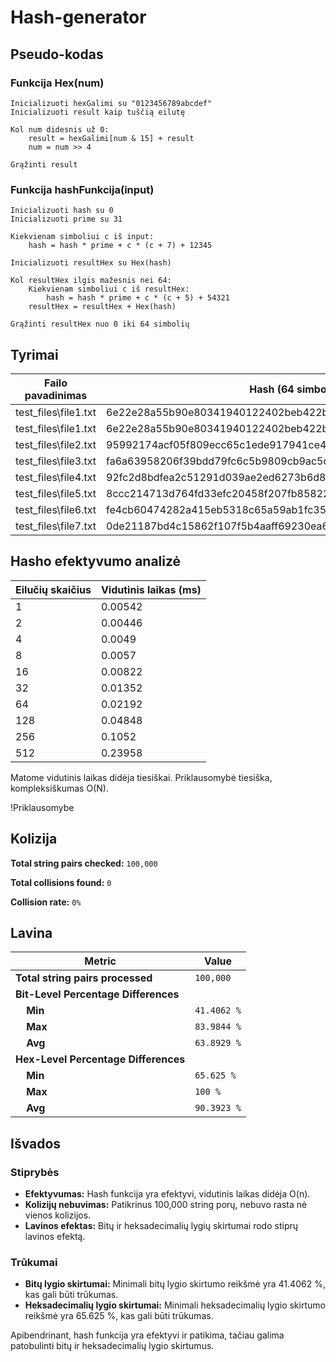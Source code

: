 # Hash-generator

## Pseudo-kodas

### Funkcija Hex(num)
    Inicializuoti hexGalimi su "0123456789abcdef"
    Inicializuoti result kaip tuščią eilutę

    Kol num didesnis už 0:
        result = hexGalimi[num & 15] + result
        num = num >> 4

    Grąžinti result

### Funkcija hashFunkcija(input)
    Inicializuoti hash su 0
    Inicializuoti prime su 31

    Kiekvienam simboliui c iš input:
        hash = hash * prime + c * (c + 7) + 12345

    Inicializuoti resultHex su Hex(hash)

    Kol resultHex ilgis mažesnis nei 64:
        Kiekvienam simboliui c iš resultHex:
            hash = hash * prime + c * (c + 5) + 54321
        resultHex = resultHex + Hex(hash)

    Grąžinti resultHex nuo 0 iki 64 simbolių

## Tyrimai

| Failo pavadinimas          | Hash (64 simbolių hex)                                                      |
|----------------------------|-----------------------------------------------------------------------------|
| test_files\file1.txt       | 6e22e28a55b90e80341940122402beb422bf3570a8116c7e8c1b647554fa8b88            |
| test_files\file1.txt       | 6e22e28a55b90e80341940122402beb422bf3570a8116c7e8c1b647554fa8b88            |
| test_files\file2.txt       | 95992174acf05f809ecc65c1ede917941ce469381e2ff8dc27190e4798a0491e            |
| test_files\file3.txt       | fa6a63958206f39bdd79fc6c5b9809cb9ac5c168a28003cb38546805ccdc9bcf            |
| test_files\file4.txt       | 92fc2d8bdfea2c51291d039ae2ed6273b6d86e879694419122f9bcf2aac59167            |
| test_files\file5.txt       | 8ccc214713d764fd33efc20458f207fb85822013f906d025be7e348384a3a413            |
| test_files\file6.txt       | fe4cb60474282a415eb5318c65a59ab1fc35c9ae875bd43fa7db707f483b8ec1            |
| test_files\file7.txt       | 0de21187bd4c15862f107f5b4aaff69230ea6e9b19bb80946100795e88c00888            |

## Hasho efektyvumo analizė
 
| Eilučių skaičius | Vidutinis laikas (ms) |
|------------------|-----------------------|
| 1                | 0.00542               |
| 2                | 0.00446               |
| 4                | 0.0049                |
| 8                | 0.0057                |
| 16               | 0.00822               |
| 32               | 0.01352               |
| 64               | 0.02192               |
| 128              | 0.04848               |
| 256              | 0.1052                |
| 512              | 0.23958               |

Matome vidutinis laikas didėja tiesiškai. Priklausomybė tiesiška, kompleksiškumas O(N).

!Priklausomybe

## Kolizija

**Total string pairs checked:** `100,000`

**Total collisions found:** `0`

**Collision rate:** `0%`

## Lavina

| Metric                          | Value       |
|---------------------------------|-------------|
| **Total string pairs processed**| `100,000`   |
| **Bit-Level Percentage Differences** |         |
| &nbsp;&nbsp;&nbsp;&nbsp;**Min** | `41.4062 %` |
| &nbsp;&nbsp;&nbsp;&nbsp;**Max** | `83.9844 %` |
| &nbsp;&nbsp;&nbsp;&nbsp;**Avg** | `63.8929 %` |
| **Hex-Level Percentage Differences** |         |
| &nbsp;&nbsp;&nbsp;&nbsp;**Min** | `65.625 %`  |
| &nbsp;&nbsp;&nbsp;&nbsp;**Max** | `100 %`     |
| &nbsp;&nbsp;&nbsp;&nbsp;**Avg** | `90.3923 %` |

## Išvados

### Stiprybės
- **Efektyvumas:** Hash funkcija yra efektyvi, vidutinis laikas didėja O(n).
- **Kolizijų nebuvimas:** Patikrinus 100,000 string porų, nebuvo rasta nė vienos kolizijos.
- **Lavinos efektas:** Bitų ir heksadecimalių lygių skirtumai rodo stiprų lavinos efektą.

### Trūkumai
- **Bitų lygio skirtumai:** Minimali bitų lygio skirtumo reikšmė yra 41.4062 %, kas gali būti trūkumas.
- **Heksadecimalių lygio skirtumai:** Minimali heksadecimalių lygio skirtumo reikšmė yra 65.625 %, kas gali būti trūkumas.

Apibendrinant, hash funkcija yra efektyvi ir patikima, tačiau galima patobulinti bitų ir heksadecimalių lygio skirtumus.
